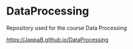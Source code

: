 # DataProcessing
Repository used for the course Data Processing

https://JappaB.github.io/DataProcessing
